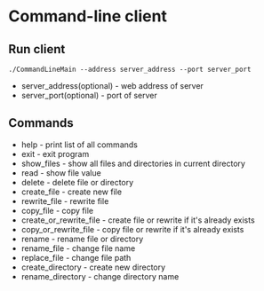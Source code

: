 # Command-line client
## Run client
```
./CommandLineMain --address server_address --port server_port
```

* server_address(optional) - web address of server
* server_port(optional) - port of server

## Commands

* help - print list of all commands
* exit - exit program
* show_files - show all files and directories in current directory
* read - show file value
* delete - delete file or directory
* create_file - create new file
* rewrite_file - rewrite file
* copy_file - copy file
* create_or_rewrite_file - create file or rewrite if it's already exists
* copy_or_rewrite_file - copy file or rewrite if it's already exists
* rename - rename file or directory
* rename_file - change file name
* replace_file - change file path
* create_directory - create new directory
* rename_directory - change directory name
